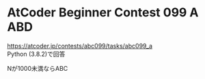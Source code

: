 # AtCoder Beginner Contest 099 A ABD  
https://atcoder.jp/contests/abc099/tasks/abc099_a  
Python (3.8.2)で回答  

Nが1000未満ならABC
